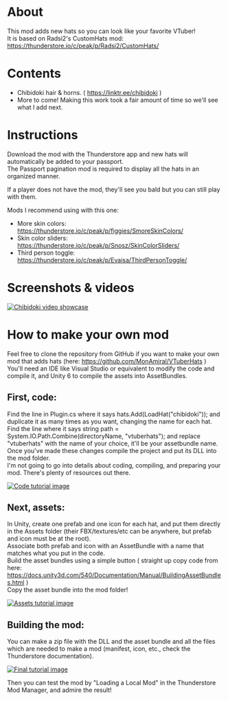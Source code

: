 # About
This mod adds new hats so you can look like your favorite VTuber!<br>
It is based on Radsi2's CustomHats mod: https://thunderstore.io/c/peak/p/Radsi2/CustomHats/

# Contents
- Chibidoki hair & horns. ( https://linktr.ee/chibidoki )
- More to come! Making this work took a fair amount of time so we'll see what I add next.

# Instructions
Download the mod with the Thunderstore app and new hats will automatically be added to your passport.<br>
The Passport pagination mod is required to display all the hats in an organized manner.

If a player does not have the mod, they'll see you bald but you can still play with them.

Mods I recommend using with this one:
- More skin colors: https://thunderstore.io/c/peak/p/figgies/SmoreSkinColors/
- Skin color sliders: https://thunderstore.io/c/peak/p/Snosz/SkinColorSliders/
- Third person toggle: https://thunderstore.io/c/peak/p/Evaisa/ThirdPersonToggle/

# Screenshots & videos
[![Chibidoki video showcase](https://img.youtube.com/vi/mSxd_n8iQtA/0.jpg)](https://youtu.be/mSxd_n8iQtA)

# How to make your own mod
Feel free to clone the repository from GitHub if you want to make your own mod that adds hats (here: https://github.com/MonAmiral/VTuberHats )<br>
You'll need an IDE like Visual Studio or equivalent to modify the code and compile it, and Unity 6 to compile the assets into AssetBundles.

## First, code: 
Find the line in Plugin.cs where it says hats.Add(LoadHat("chibidoki")); and duplicate it as many times as you want, changing the name for each hat.<br>
Find the line where it says string path = System.IO.Path.Combine(directoryName, "vtuberhats"); and replace "vtuberhats" with the name of your choice, it'll be your assetbundle name.<br>
Once you've made these changes compile the project and put its DLL into the mod folder.<br>
I'm not going to go into details about coding, compiling, and preparing your mod. There's plenty of resources out there.

[![Code tutorial image](https://monamiral.games/wp-content/uploads/VTuberHatsTutorial1.png)](https://monamiral.games/wp-content/uploads/VTuberHatsTutorial1.png)

## Next, assets:
In Unity, create one prefab and one icon for each hat, and put them directly in the Assets folder (their FBX/textures/etc can be anywhere, but prefab and icon must be at the root).<br>
Associate both prefab and icon with an AssetBundle with a name that matches what you put in the code.<br>
Build the asset bundles using a simple button ( straight up copy code from here: https://docs.unity3d.com/540/Documentation/Manual/BuildingAssetBundles.html )<br>
Copy the asset bundle into the mod folder!

[![Assets tutorial image](https://monamiral.games/wp-content/uploads/VTuberHatsTutorial2.png)](https://monamiral.games/wp-content/uploads/VTuberHatsTutorial2.png)

## Building the mod:
You can make a zip file with the DLL and the asset bundle and all the files which are needed to make a mod (manifest, icon, etc., check the Thunderstore documentation).

[![Final tutorial image](https://monamiral.games/wp-content/uploads/VTuberHatsTutorial3.png)](https://monamiral.games/wp-content/uploads/VTuberHatsTutorial3.png)

Then you can test the mod by "Loading a Local Mod" in the Thunderstore Mod Manager, and admire the result!
